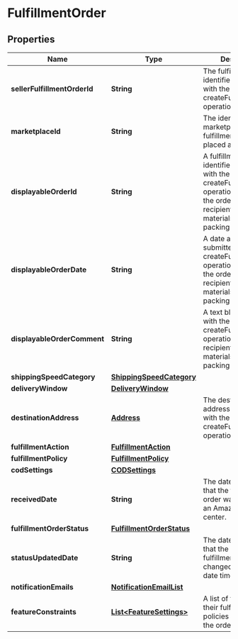 
# FulfillmentOrder

## Properties
Name | Type | Description | Notes
------------ | ------------- | ------------- | -------------
**sellerFulfillmentOrderId** | **String** | The fulfillment order identifier submitted with the createFulfillmentOrder operation. | 
**marketplaceId** | **String** | The identifier for the marketplace the fulfillment order is placed against. | 
**displayableOrderId** | **String** | A fulfillment order identifier submitted with the createFulfillmentOrder operation. Displays as the order identifier in recipient-facing materials such as the packing slip. | 
**displayableOrderDate** | **String** | A date and time submitted with the createFulfillmentOrder operation. Displays as the order date in recipient-facing materials such as the packing slip. | 
**displayableOrderComment** | **String** | A text block submitted with the createFulfillmentOrder operation. Displays in recipient-facing materials such as the packing slip. | 
**shippingSpeedCategory** | [**ShippingSpeedCategory**](ShippingSpeedCategory.md) |  | 
**deliveryWindow** | [**DeliveryWindow**](DeliveryWindow.md) |  |  [optional]
**destinationAddress** | [**Address**](Address.md) | The destination address submitted with the createFulfillmentOrder operation. | 
**fulfillmentAction** | [**FulfillmentAction**](FulfillmentAction.md) |  |  [optional]
**fulfillmentPolicy** | [**FulfillmentPolicy**](FulfillmentPolicy.md) |  |  [optional]
**codSettings** | [**CODSettings**](CODSettings.md) |  |  [optional]
**receivedDate** | **String** | The date and time that the fulfillment order was received by an Amazon fulfillment center. | 
**fulfillmentOrderStatus** | [**FulfillmentOrderStatus**](FulfillmentOrderStatus.md) |  | 
**statusUpdatedDate** | **String** | The date and time that the status of the fulfillment order last changed, in ISO 8601 date time format. | 
**notificationEmails** | [**NotificationEmailList**](NotificationEmailList.md) |  |  [optional]
**featureConstraints** | [**List&lt;FeatureSettings&gt;**](FeatureSettings.md) | A list of features and their fulfillment policies to apply to the order. |  [optional]



